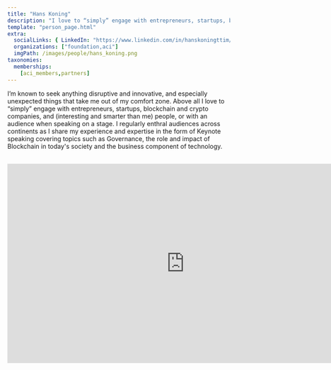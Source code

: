 ```yaml
---
title: "Hans Koning"
description: "I love to “simply” engage with entrepreneurs, startups, blockchain and crypto companies."
template: "person_page.html"
extra:
  socialLinks: { LinkedIn: "https://www.linkedin.com/in/hanskoningttim/"}
  organizations: ["foundation,aci"]
  imgPath: /images/people/hans_koning.png
taxonomies:
  memberships:
    [aci_members,partners]
---
```


I’m known to seek anything disruptive and innovative, and especially unexpected things that take me out of my comfort zone. Above all I love to “simply” engage with entrepreneurs, startups, blockchain and crypto companies, and (interesting and smarter than me) people, or with an audience when speaking on a stage. I regularly enthral audiences across continents as I share my experience and expertise in the form of Keynote speaking covering topics such as Governance, the role and impact of Blockchain in today's society and the business component of technology.


<BR>
<div class="aspect-w-16 aspect-h-9">
<iframe src="https://player.vimeo.com/video/413179934" width="800" height="450" frameborder="0" allow="autoplay; fullscreen" allowfullscreen></iframe>
</div>
<BR>
